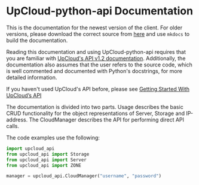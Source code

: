 # UpCloud-python-api Documentation

This is the documentation for the newest version of the client. For older versions,
please download the correct source from [here](https://github.com/UpCloudLtd/upcloud-python-api/releases) and use `mkdocs` to build the documentation.

Reading this documentation and using UpCloud-python-api requires that you are familiar with [UpCloud's API v1.2 documentation](https://www.upcloud.com/api/). Additionally, the documentation also assumes that the user refers to the source code, which is well commented and documented with Python's docstrings, for more detailed information.

If you haven't used UpCloud's API before, please see [Getting Started With UpCloud’s API](https://www.upcloud.com/support/getting-started-with-upclouds-api/)

The documentation is divided into two parts. Usage describes the basic CRUD functionality for the object representations of Server, Storage and IP-address. The CloudManager describes the API for performing direct API calls.


The code examples use the following:

```python
import upcloud_api
from upcloud_api import Storage
from upcloud_api import Server
from upcloud_api import ZONE

manager = upcloud_api.CloudManager("username", "password")
```
